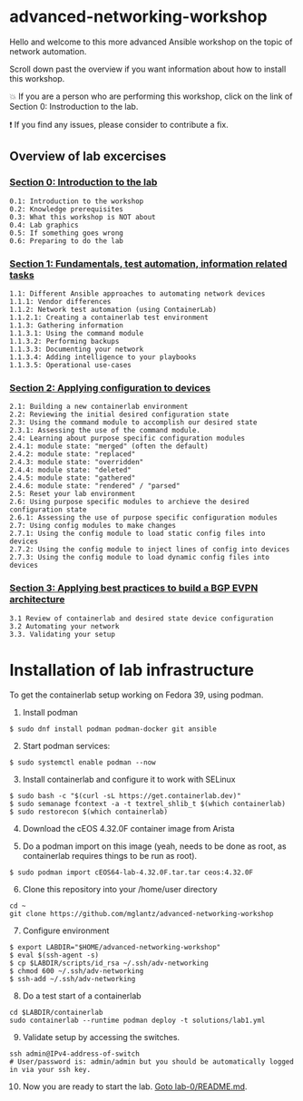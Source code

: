 # advanced-networking-workshop
Hello and welcome to this more advanced Ansible workshop on the topic of network automation.

Scroll down past the overview if you want information about how to install this workshop.

:boom: If you are a person who are performing this workshop, click on the link of Section 0: Instroduction to the lab.

:exclamation: If you find any issues, please consider to contribute a fix.

## Overview of lab excercises
### [Section 0: Introduction to the lab](labs/lab-0/README.md)
```
0.1: Introduction to the workshop
0.2: Knowledge prerequisites
0.3: What this workshop is NOT about
0.4: Lab graphics
0.5: If something goes wrong
0.6: Preparing to do the lab
```

### [Section 1: Fundamentals, test automation, information related tasks](labs/lab-1/README.md)
```
1.1: Different Ansible approaches to automating network devices
1.1.1: Vendor differences
1.1.2: Network test automation (using ContainerLab)
1.1.2.1: Creating a containerlab test environment
1.1.3: Gathering information
1.1.3.1: Using the command module
1.1.3.2: Performing backups
1.1.3.3: Documenting your network
1.1.3.4: Adding intelligence to your playbooks
1.1.3.5: Operational use-cases
```

### [Section 2: Applying configuration to devices](labs/lab-2/README.md)
```
2.1: Building a new containerlab environment
2.2: Reviewing the initial desired configuration state
2.3: Using the command module to accomplish our desired state
2.3.1: Assessing the use of the command module.
2.4: Learning about purpose specific configuration modules
2.4.1: module state: "merged" (often the default)
2.4.2: module state: "replaced"
2.4.3: module state: "overridden"
2.4.4: module state: "deleted"
2.4.5: module state: "gathered"
2.4.6: module state: "rendered" / "parsed"
2.5: Reset your lab environment
2.6: Using purpose specific modules to archieve the desired configuration state
2.6.1: Assessing the use of purpose specific configuration modules
2.7: Using config modules to make changes
2.7.1: Using the config module to load static config files into devices
2.7.2: Using the config module to inject lines of config into devices
2.7.3: Using the config module to load dynamic config files into devices
```

### [Section 3: Applying best practices to build a BGP EVPN architecture](labs/lab-3/README.md)
```
3.1 Review of containerlab and desired state device configuration
3.2 Automating your network
3.3. Validating your setup
```

# Installation of lab infrastructure

To get the containerlab setup working on Fedora 39, using podman.
1. Install podman
```
$ sudo dnf install podman podman-docker git ansible
```

2. Start podman services:
```
$ sudo systemctl enable podman --now
```

3. Install containerlab and configure it to work with SELinux
```
$ sudo bash -c "$(curl -sL https://get.containerlab.dev)"
$ sudo semanage fcontext -a -t textrel_shlib_t $(which containerlab)
$ sudo restorecon $(which containerlab)
```

4. Download the cEOS 4.32.0F container image from Arista

5. Do a podman import on this image (yeah, needs to be done as root, as containerlab requires things to be run as root).
```
$ sudo podman import cEOS64-lab-4.32.0F.tar.tar ceos:4.32.0F 
```

6. Clone this repository into your /home/user directory
```
cd ~
git clone https://github.com/mglantz/advanced-networking-workshop
```

7. Configure environment
```
$ export LABDIR="$HOME/advanced-networking-workshop"
$ eval $(ssh-agent -s)
$ cp $LABDIR/scripts/id_rsa ~/.ssh/adv-networking
$ chmod 600 ~/.ssh/adv-networking
$ ssh-add ~/.ssh/adv-networking
```

8. Do a test start of a containerlab
```
cd $LABDIR/containerlab
sudo containerlab --runtime podman deploy -t solutions/lab1.yml
```

9. Validate setup by accessing the switches.
```
ssh admin@IPv4-address-of-switch
# User/password is: admin/admin but you should be automatically logged in via your ssh key.
```

10. Now you are ready to start the lab. [Goto lab-0/README.md](labs/lab-0/README.md).



